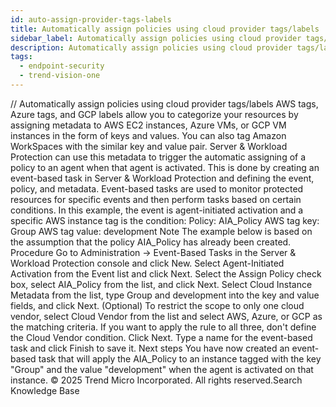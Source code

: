 ```yaml
---
id: auto-assign-provider-tags-labels
title: Automatically assign policies using cloud provider tags/labels
sidebar_label: Automatically assign policies using cloud provider tags/labels
description: Automatically assign policies using cloud provider tags/labels
tags:
  - endpoint-security
  - trend-vision-one
---
```


/*<![CDATA[*/ $('#title').html($('meta[name=map-description]').attr('content')); /*]]>*/ Automatically assign policies using cloud provider tags/labels AWS tags, Azure tags, and GCP labels allow you to categorize your resources by assigning metadata to AWS EC2 instances, Azure VMs, or GCP VM instances in the form of keys and values. You can also tag Amazon WorkSpaces with the similar key and value pair. Server & Workload Protection can use this metadata to trigger the automatic assigning of a policy to an agent when that agent is activated. This is done by creating an event-based task in Server & Workload Protection and defining the event, policy, and metadata. Event-based tasks are used to monitor protected resources for specific events and then perform tasks based on certain conditions. In this example, the event is agent-initiated activation and a specific AWS instance tag is the condition: Policy: AIA_Policy AWS tag key: Group AWS tag value: development Note The example below is based on the assumption that the policy AIA_Policy has already been created. Procedure Go to Administration → Event-Based Tasks in the Server & Workload Protection console and click New. Select Agent-Initiated Activation from the Event list and click Next. Select the Assign Policy check box, select AIA_Policy from the list, and click Next. Select Cloud Instance Metadata from the list, type Group and development into the key and value fields, and click Next. (Optional) To restrict the scope to only one cloud vendor, select Cloud Vendor from the list and select AWS, Azure, or GCP as the matching criteria. If you want to apply the rule to all three, don't define the Cloud Vendor condition. Click Next. Type a name for the event-based task and click Finish to save it. Next steps You have now created an event-based task that will apply the AIA_Policy to an instance tagged with the key "Group" and the value "development" when the agent is activated on that instance. © 2025 Trend Micro Incorporated. All rights reserved.Search Knowledge Base